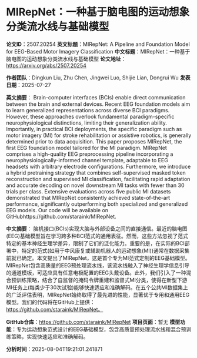 # MIRepNet：一种基于脑电图的运动想象分类流水线与基础模型

**论文ID**：2507.20254
**英文标题**：MIRepNet: A Pipeline and Foundation Model for EEG-Based Motor Imagery   Classification
**中文标题**：MIRepNet：一种基于脑电图的运动想象分类流水线与基础模型
**论文地址**：https://arxiv.org/abs/2507.20254

**作者团队**：Dingkun Liu, Zhu Chen, Jingwei Luo, Shijie Lian, Dongrui Wu
**发表日期**：2025-07-27

**英文摘要**：
Brain-computer interfaces (BCIs) enable direct communication between the
brain and external devices. Recent EEG foundation models aim to learn
generalized representations across diverse BCI paradigms. However, these
approaches overlook fundamental paradigm-specific neurophysiological
distinctions, limiting their generalization ability. Importantly, in practical
BCI deployments, the specific paradigm such as motor imagery (MI) for stroke
rehabilitation or assistive robotics, is generally determined prior to data
acquisition. This paper proposes MIRepNet, the first EEG foundation model
tailored for the MI paradigm. MIRepNet comprises a high-quality EEG
preprocessing pipeline incorporating a neurophysiologically-informed channel
template, adaptable to EEG headsets with arbitrary electrode configurations.
Furthermore, we introduce a hybrid pretraining strategy that combines
self-supervised masked token reconstruction and supervised MI classification,
facilitating rapid adaptation and accurate decoding on novel downstream MI
tasks with fewer than 30 trials per class. Extensive evaluations across five
public MI datasets demonstrated that MIRepNet consistently achieved
state-of-the-art performance, significantly outperforming both specialized and
generalized EEG models. Our code will be available on
GitHubhttps://github.com/staraink/MIRepNet.

**中文摘要**：
脑机接口(BCIs)实现大脑与外部设备之间的直接通信。最近的脑电图(EEG)基础模型旨在学习跨多种BCI范式的通用表征。然而，这些方法忽视了范式特定的基本神经生理学差异，限制了它们的泛化能力。重要的是，在实际的BCI部署中，特定的范式(如用于中风康复或辅助机器人的运动想象(MI))通常在数据采集前就已确定。本文提出了MIRepNet，这是首个专为MI范式定制的EEG基础模型。MIRepNet包含高质量的EEG预处理流水线，该流水线融入了神经生理学信息引导的通道模板，可适应具有任意电极配置的EEG头戴设备。此外，我们引入了一种混合预训练策略，结合了自监督的掩码令牌重建和监督式MI分类，使得在新型下游MI任务上(每类少于30次试验)能够快速适应和准确解码。在五个公共MI数据集上的广泛评估表明，MIRepNet始终取得了最先进的性能，显著优于专用和通用EEG模型。我们的代码将在GitHub上提供：https://github.com/staraink/MIRepNet。

**GitHub仓库**：https://github.com/staraink/MIRepNet
**项目页面**：暂无
**模型功能**：专为运动想象范式设计的EEG基础模型，包含高质量预处理流水线和混合预训练策略，实现快速适应和准确解码。

**分析时间**：2025-08-04T19:21:01.241871

